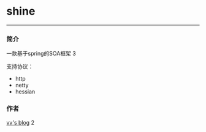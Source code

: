 # shine

----------

### 简介

一款基于spring的SOA框架
3

支持协议：
- http
- netty
- hessian

### 作者
[vv's blog](http://blog.csdn.net/williamxww1)
2
